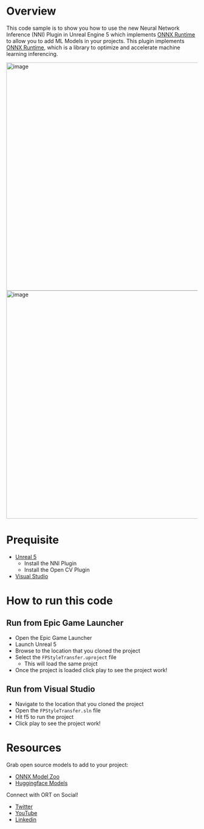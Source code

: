 # Overview
This code sample is to show you how to use the new Neural Network Inference (NNI) Plugin in Unreal Engine 5 which implements [ONNX Runtime](https://onnxruntime.ai/) to allow you to add ML Models in your projects. This plugin implements [ONNX Runtime](https://onnxruntime.ai/docs/), which is a library to optimize and accelerate machine learning inferencing.


<img width="600" alt="image" src="https://user-images.githubusercontent.com/46505951/159554721-a8db2b64-ee6e-416f-8008-aa08c077b177.png">
 
<img width="600" alt="image" src="https://user-images.githubusercontent.com/46505951/159556124-9e714170-c4c1-40e2-ac85-20e214912eb0.png">


# Prequisite
- [Unreal 5](https://www.unrealengine.com/unreal-engine-5)
    - Install the NNI Plugin
    - Install the Open CV Plugin
- [Visual Studio](https://visualstudio.microsoft.com/downloads/)

# How to run this code

## Run from Epic Game Launcher
- Open the Epic Game Launcher
- Launch Unreal 5
- Browse to the location that you cloned the project
- Select the `FPStyleTransfer.uproject` file
    - This will load the same projct
- Once the project is loaded click play to see the project work!

## Run from Visual Studio
- Navigate to the location that you cloned the project
- Open the `FPStyleTransfer.sln` file
- Hit f5 to run the project
- Click play to see the project work!


# Resources

Grab open source models to add to your project:
- [ONNX Model Zoo](https://github.com/onnx/models)
- [Huggingface Models](https://huggingface.co/models)

Connect with ORT on Social!

- [Twitter](https://twitter.com/onnxruntime)
- [YouTube](https://www.youtube.com/onnxruntime)
- [Linkedin](https://www.linkedin.com/company/77691267/admin/)


